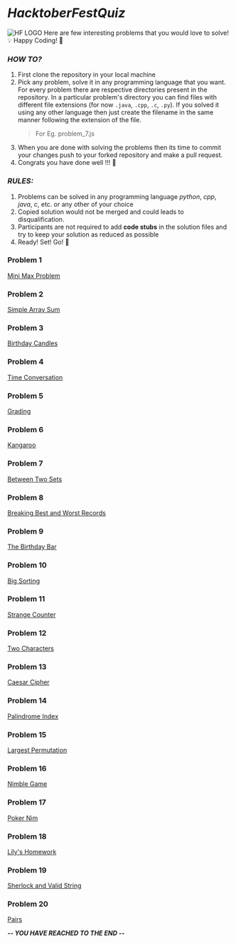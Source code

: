 # *HacktoberFestQuiz*

![HF LOGO](https://hacktoberfest.digitalocean.com/assets/logo-hf19-full-10f3c000cea930c76acc1dedc516ea7118b95353220869a3051848e45ff1d656.svg)
Here are few interesting problems that you would love to solve! :bulb:
Happy Coding! :tada:

### *HOW TO?*
1. First clone the repository in your local machine
2. Pick any problem, solve it in any programming language that you want. For every problem there are respective directories present in the repository. In a particular problem's directory you can find files with different file extensions (for now `.java`, `.cpp`, `.c`, `.py`). If you solved it using any other language then just create the filename in the same manner following the extension of the file. 
	> For Eg. problem_7.js
3. When you are done with solving the problems then its time to commit your changes push to your forked repository and make a pull request.
4. Congrats you have done well !!! :tada:

### *RULES:*
1. Problems can be solved in any programming language *python*, *cpp*, *java*, *c*, etc. or any other of your choice
2. Copied solution would not be merged and could leads to disqualification.
3. Participants are not required to add **code stubs** in the solution files and try to keep your solution as reduced as possible
4. Ready! Set! Go! :rocket:

### Problem 1
[Mini Max Problem](https://www.hackerrank.com/challenges/mini-max-sum)

### Problem 2
[Simple Array Sum](https://www.hackerrank.com/challenges/simple-array-sum)

### Problem 3
[Birthday Candles](https://www.hackerrank.com/challenges/birthday-cake-candles)

### Problem 4
[Time Conversation](https://www.hackerrank.com/challenges/time-conversion)

### Problem 5
[Grading](https://www.hackerrank.com/challenges/grading)

### Problem 6
[Kangaroo](https://www.hackerrank.com/challenges/kangaroo)

### Problem 7
[Between Two Sets](https://www.hackerrank.com/challenges/between-two-sets)

### Problem 8
[Breaking Best and Worst Records](https://www.hackerrank.com/challenges/breaking-best-and-worst-records)

### Problem 9
[The Birthday Bar](https://www.hackerrank.com/challenges/the-birthday-bar)

### Problem 10
[Big Sorting](https://www.hackerrank.com/challenges/big-sorting)

### Problem 11
[Strange Counter](https://www.hackerrank.com/challenges/strange-code)

### Problem 12
[Two Characters](https://www.hackerrank.com/challenges/two-characters)

### Problem 13
[Caesar Cipher](https://www.hackerrank.com/challenges/caesar-cipher-1)

### Problem 14
[Palindrome Index](https://www.hackerrank.com/challenges/palindrome-index)

### Problem 15
[Largest Permutation](https://www.hackerrank.com/challenges/largest-permutation)

### Problem 16
[Nimble Game](https://www.hackerrank.com/challenges/nimble-game-1)

### Problem 17
[Poker Nim](https://www.hackerrank.com/challenges/poker-nim-1)

### Problem 18
[Lily's Homework](https://www.hackerrank.com/challenges/lilys-homework)

### Problem 19
[Sherlock and Valid String](https://www.hackerrank.com/challenges/sherlock-and-valid-string)

### Problem 20
[Pairs](https://www.hackerrank.com/challenges/pairs)

***-- YOU HAVE REACHED TO THE END --*** 